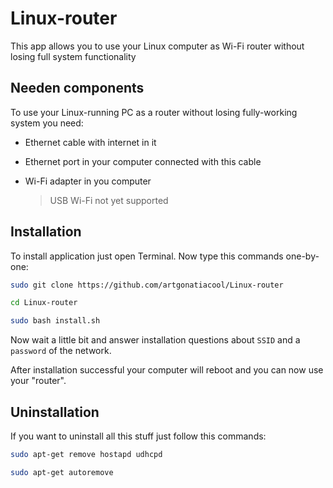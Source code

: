 # Linux-router
This app allows you to use your Linux computer as Wi-Fi router without losing full system functionality

## Needen components

To use your Linux-running PC as a router without losing fully-working system you need:

  - Ethernet cable with internet in it
  
  - Ethernet port in your computer connected with this cable
  
  - Wi-Fi adapter in you computer 
    > USB Wi-Fi not yet supported

## Installation

To install application just open Terminal. Now type this commands one-by-one:

```sh
sudo git clone https://github.com/artgonatiacool/Linux-router

cd Linux-router

sudo bash install.sh
```

Now wait a little bit and answer installation questions about ```SSID``` and a ```password``` of the network. 

After installation successful your computer will reboot and you can now use your "router".

## Uninstallation

If you want to uninstall all this stuff just follow this commands:

```sh
sudo apt-get remove hostapd udhcpd

sudo apt-get autoremove
```
